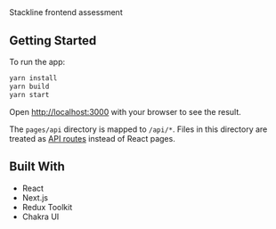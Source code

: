 ##
Stackline frontend assessment

## Getting Started

To run the app:

```bash
yarn install
yarn build
yarn start
```

Open [http://localhost:3000](http://localhost:3000) with your browser to see the result.


The `pages/api` directory is mapped to `/api/*`. Files in this directory are treated as [API routes](https://nextjs.org/docs/api-routes/introduction) instead of React pages.

## Built With
 - React
 - Next.js
 - Redux Toolkit
 - Chakra UI



